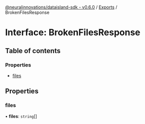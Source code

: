 [@neuralinnovations/dataisland-sdk - v0.6.0](../../README.md) / [Exports](../modules.md) / BrokenFilesResponse

# Interface: BrokenFilesResponse

## Table of contents

### Properties

- [files](BrokenFilesResponse.md#files)

## Properties

### files

• **files**: `string`[]
